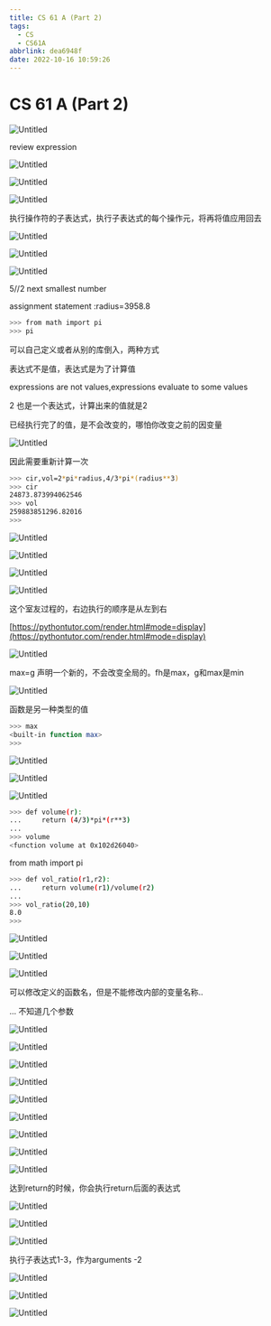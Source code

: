 ```yaml
---
title: CS 61 A (Part 2)
tags:
  - CS
  - CS61A
abbrlink: dea6948f
date: 2022-10-16 10:59:26
---
```


# CS 61 A (Part 2)

![Untitled](https://cdn.jsdelivr.net/gh/kitety/blog_img@master/image/cs61a/2/Untitled.png)
<!-- more -->


review expression

![Untitled](https://cdn.jsdelivr.net/gh/kitety/blog_img@master/image/cs61a/2/Untitled%201.png)

![Untitled](https://cdn.jsdelivr.net/gh/kitety/blog_img@master/image/cs61a/2/Untitled%202.png)

![Untitled](https://cdn.jsdelivr.net/gh/kitety/blog_img@master/image/cs61a/2/Untitled%203.png)

 执行操作符的子表达式，执行子表达式的每个操作元，将再将值应用回去

![Untitled](https://cdn.jsdelivr.net/gh/kitety/blog_img@master/image/cs61a/2/Untitled%204.png)

![Untitled](https://cdn.jsdelivr.net/gh/kitety/blog_img@master/image/cs61a/2/Untitled%205.png)

  

![Untitled](https://cdn.jsdelivr.net/gh/kitety/blog_img@master/image/cs61a/2/Untitled%206.png)

5//2 next smallest number

assignment statement :radius=3958.8

```bash
>>> from math import pi
>>> pi
```

可以自己定义或者从别的库倒入，两种方式

表达式不是值，表达式是为了计算值

expressions are not values,expressions evaluate to some values

2 也是一个表达式，计算出来的值就是2

已经执行完了的值，是不会改变的，哪怕你改变之前的因变量

![Untitled](https://cdn.jsdelivr.net/gh/kitety/blog_img@master/image/cs61a/2/Untitled%207.png)

因此需要重新计算一次

```bash
>>> cir,vol=2*pi*radius,4/3*pi*(radius**3)
>>> cir
24873.873994062546
>>> vol
259883851296.82016
>>>
```

![Untitled](https://cdn.jsdelivr.net/gh/kitety/blog_img@master/image/cs61a/2/Untitled%208.png)

![Untitled](https://cdn.jsdelivr.net/gh/kitety/blog_img@master/image/cs61a/2/Untitled%209.png)

![Untitled](https://cdn.jsdelivr.net/gh/kitety/blog_img@master/image/cs61a/2/Untitled%2010.png)

![Untitled](https://cdn.jsdelivr.net/gh/kitety/blog_img@master/image/cs61a/2/Untitled%2011.png)

这个室友过程的，右边执行的顺序是从左到右

[https://pythontutor.com/render.html#mode=display](https://pythontutor.com/render.html#mode=display)

![Untitled](https://cdn.jsdelivr.net/gh/kitety/blog_img@master/image/cs61a/2/Untitled%2012.png)

max=g 声明一个新的，不会改变全局的。fh是max，g和max是min

![Untitled](https://cdn.jsdelivr.net/gh/kitety/blog_img@master/image/cs61a/2/Untitled%2013.png)

函数是另一种类型的值

```bash
>>> max
<built-in function max>
>>>
```

![Untitled](https://cdn.jsdelivr.net/gh/kitety/blog_img@master/image/cs61a/2/Untitled%2014.png)

 

![Untitled](https://cdn.jsdelivr.net/gh/kitety/blog_img@master/image/cs61a/2/Untitled%2015.png)

![Untitled](https://cdn.jsdelivr.net/gh/kitety/blog_img@master/image/cs61a/2/Untitled%2016.png)

```bash
>>> def volume(r):
...     return (4/3)*pi*(r**3)
...
>>> volume
<function volume at 0x102d26040>
```

from math import pi

```bash
>>> def vol_ratio(r1,r2):
...     return volume(r1)/volume(r2)
...
>>> vol_ratio(20,10)
8.0
>>>
```

![Untitled](https://cdn.jsdelivr.net/gh/kitety/blog_img@master/image/cs61a/2/Untitled%2017.png)

![Untitled](https://cdn.jsdelivr.net/gh/kitety/blog_img@master/image/cs61a/2/Untitled%2018.png)

![Untitled](https://cdn.jsdelivr.net/gh/kitety/blog_img@master/image/cs61a/2/Untitled%2019.png)

 可以修改定义的函数名，但是不能修改内部的变量名称..

… 不知道几个参数

![Untitled](https://cdn.jsdelivr.net/gh/kitety/blog_img@master/image/cs61a/2/Untitled%2020.png)

![Untitled](https://cdn.jsdelivr.net/gh/kitety/blog_img@master/image/cs61a/2/Untitled%2021.png)

![Untitled](https://cdn.jsdelivr.net/gh/kitety/blog_img@master/image/cs61a/2/Untitled%2022.png)

![Untitled](https://cdn.jsdelivr.net/gh/kitety/blog_img@master/image/cs61a/2/Untitled%2023.png)

![Untitled](https://cdn.jsdelivr.net/gh/kitety/blog_img@master/image/cs61a/2/Untitled%2024.png)

![Untitled](https://cdn.jsdelivr.net/gh/kitety/blog_img@master/image/cs61a/2/Untitled%2025.png)

![Untitled](https://cdn.jsdelivr.net/gh/kitety/blog_img@master/image/cs61a/2/Untitled%2026.png)

![Untitled](https://cdn.jsdelivr.net/gh/kitety/blog_img@master/image/cs61a/2/Untitled%2027.png)

![Untitled](https://cdn.jsdelivr.net/gh/kitety/blog_img@master/image/cs61a/2/Untitled%2028.png)

达到return的时候，你会执行return后面的表达式

![Untitled](https://cdn.jsdelivr.net/gh/kitety/blog_img@master/image/cs61a/2/Untitled%2029.png)

![Untitled](https://cdn.jsdelivr.net/gh/kitety/blog_img@master/image/cs61a/2/Untitled%2030.png)

![Untitled](https://cdn.jsdelivr.net/gh/kitety/blog_img@master/image/cs61a/2/Untitled%2031.png)

执行子表达式1-3，作为arguments -2 

 

![Untitled](https://cdn.jsdelivr.net/gh/kitety/blog_img@master/image/cs61a/2/Untitled%2032.png)

![Untitled](https://cdn.jsdelivr.net/gh/kitety/blog_img@master/image/cs61a/2/Untitled%2033.png)

![Untitled](https://cdn.jsdelivr.net/gh/kitety/blog_img@master/image/cs61a/2/Untitled%2034.png)



